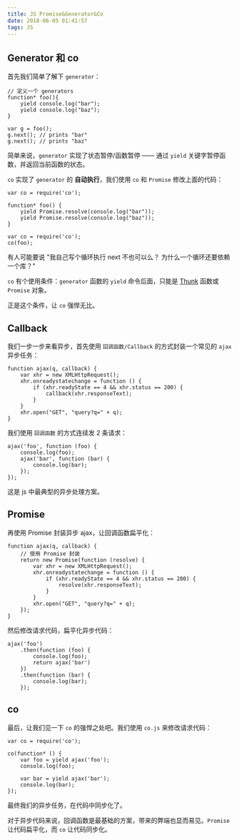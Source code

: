 ```yaml
---
title: JS Promise&Generator&Co
date: 2018-06-05 01:41:57
tags: JS
---
```


## Generator 和 co

首先我们简单了解下 `generator`：

```
// 定义一个 generators
function* foo(){
    yield console.log("bar");
    yield console.log("baz");
}

var g = foo();
g.next(); // prints "bar"
g.next(); // prints "baz"
```

简单来说，`generator` 实现了状态暂停/函数暂停 —— 通过 `yield` 关键字暂停函数，并返回当前函数的状态。

`co` 实现了 `generator` 的 **自动执行**，我们使用 `co` 和 `Promise` 修改上面的代码：

```
var co = require('co');

function* foo() {
    yield Promise.resolve(console.log("bar"));
    yield Promise.resolve(console.log("baz"));
}

var co = require('co');
co(foo);
```

有人可能要说 "我自己写个循环执行 next 不也可以么？ 为什么一个循环还要依赖一个库？"

`co` 有个使用条件：`generator` 函数的 `yield` 命令后面，只能是 [Thunk](https://tasaid.com/link?url=http%3A%2F%2Fwww.ruanyifeng.com%2Fblog%2F2015%2F05%2Fthunk.html) 函数或 `Promise` 对象。

正是这个条件，让 `co` 强悍无比。

## Callback

我们一步一步来看异步，首先使用 `回调函数/Callback` 的方式封装一个常见的 `ajax` 异步任务：

```
function ajax(q, callback) {
    var xhr = new XMLHttpRequest();
    xhr.onreadystatechange = function () {
        if (xhr.readyState == 4 && xhr.status == 200) {
            callback(xhr.responseText);
        }
    }
    xhr.open("GET", "query?q=" + q);
}
```

我们使用 `回调函数` 的方式连续发 2 条请求：

```
ajax('foo', function (foo) {
    console.log(foo);
    ajax('bar', function (bar) {
        console.log(bar);
    });
});
```

这是 js 中最典型的异步处理方案。

## Promise

再使用 Promise 封装异步 ajax，让回调函数扁平化：

```
function ajax(q, callback) {
    // 使用 Promise 封装
    return new Promise(function (resolve) {
        var xhr = new XMLHttpRequest();
        xhr.onreadystatechange = function () {
            if (xhr.readyState == 4 && xhr.status == 200) {
                resolve(xhr.responseText);
            }
        }
        xhr.open("GET", "query?q=" + q);
    });
}
```

然后修改请求代码，扁平化异步代码：

```
ajax('foo')
    .then(function (foo) {
        console.log(foo);
        return ajax('bar')
    })
    .then(function (bar) {
        console.log(bar);
    });
```

## co

最后，让我们见一下 `co` 的强悍之处吧。我们使用 `co.js` 来修改请求代码：

```
var co = require('co');

co(function* () {
    var foo = yield ajax('foo');
    console.log(foo);

    var bar = yield ajax('bar');
    console.log(bar);
});
```

最终我们的异步任务，在代码中同步化了。

对于异步代码来说，回调函数是最基础的方案，带来的弊端也显而易见。`Promise` 让代码扁平化，而 `co` 让代码同步化。